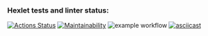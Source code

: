 ### Hexlet tests and linter status:
[![Actions Status](https://github.com/NikeSmitt/python-project-lvl1/workflows/hexlet-check/badge.svg)](https://github.com/NikeSmitt/python-project-lvl1/actions)
[![Maintainability](https://api.codeclimate.com/v1/badges/a99a88d28ad37a79dbf6/maintainability)](https://codeclimate.com/github/codeclimate/codeclimate/maintainability)
![example workflow](https://github.com/NikeSmitt/python-project-lvl1/actions/workflows/flake8-check-action.yml/badge.svg)
[![asciicast](https://asciinema.org/a/hq2Mk1kBUVQP5WdzbYIkrP9Ut.svg)](https://asciinema.org/a/hq2Mk1kBUVQP5WdzbYIkrP9Ut)
